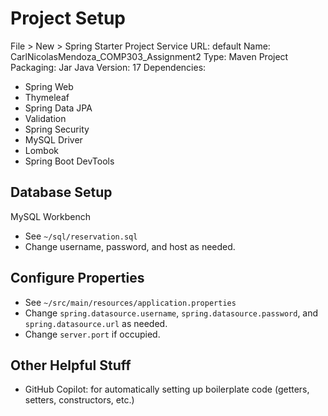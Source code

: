 # Project Setup
File > New > Spring Starter Project
Service URL: default
Name: CarlNicolasMendoza_COMP303_Assignment2
Type: Maven Project
Packaging: Jar
Java Version: 17
Dependencies:
- Spring Web
- Thymeleaf
- Spring Data JPA
- Validation
- Spring Security
- MySQL Driver
- Lombok
- Spring Boot DevTools

## Database Setup
MySQL Workbench
- See `~/sql/reservation.sql`
- Change username, password, and host as needed.

## Configure Properties
- See `~/src/main/resources/application.properties`
- Change `spring.datasource.username`, `spring.datasource.password`, and `spring.datasource.url` as needed.
- Change `server.port` if occupied.

## Other Helpful Stuff
- GitHub Copilot: for automatically setting up boilerplate code (getters, setters, constructors, etc.)

